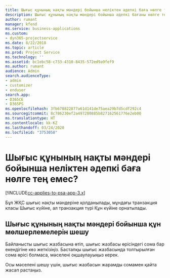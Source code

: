 ```yaml
---
title: Шығыс құнының нақты мәндері бойынша неліктен әдепкі баға нөлге тең емес?
description: Шығыс құнының нақты мәндері бойынша әдепкі бағаны нөлге теңестіріңіз.
author: rumant
manager: kfend
ms.service: business-applications
ms.custom:
- dyn365-projectservice
ms.date: 8/22/2018
ms.topic: article
ms.prod: Project Service
ms.technology: ''
ms.assetid: bc1ebc58-c733-4310-8435-572ed9a9fef9
ms.author: rumant
audience: Admin
search.audienceType:
- admin
- customizer
- enduser
search.app:
- D365CE
- D365PS
ms.openlocfilehash: 3fb678822877a61d141de75aea29b7d5cdf292c4
ms.sourcegitcommit: 8c786230ef2a497280885b827162561776e2eb00
ms.translationtype: HT
ms.contentlocale: kk-KZ
ms.lasthandoff: 03/24/2020
ms.locfileid: "3753058"
---
```

# <a name="why-is-the-price-defaulting-to-zero-on-expense-cost-actuals"></a>Шығыс құнының нақты мәндері бойынша неліктен әдепкі баға нөлге тең емес?

[!INCLUDE[cc-applies-to-psa-app-3.x](../includes/cc-applies-to-psa-app-3x.md)]

Бұл ЖҚС шығыс нақты мәндеріне қолданылады, мұндағы транзакция класы Шығыс күйіне, ал транзакция түрі Құн күйіне орнатылады.

## <a name="troubleshooting-cost-rates-on-expense-cost-actuals"></a>Шығыс құнының нақты мәндері бойынша құн мөлшерлемелерін шешу

Байланысты шығыс жазбасына өтіп, шығыс жазбасы өрісіндегі сома бар екендігіне көз жеткізіңіз. Бастапқы шығыс жазбасында толтырылған сома өрісі болмаса, мәселені оқшаулауыңыз керек.
 
Осы мәселені шешу үшін, шығыс жазбасын жарамды сомамен қайта жасап растаңыз.
